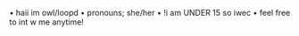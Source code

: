 • haii im owl/loopd
• pronouns; she/her
• !i am UNDER 15 so iwec
• feel free to int w me anytime!

<!---
owlxsu/owlxsu is a ✨ special ✨ repository because its `README.md` (this file) appears on your GitHub profile.
You can click the Preview link to take a look at your changes.
--->
